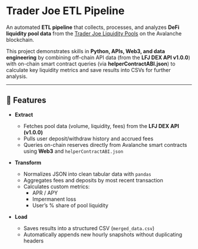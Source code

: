 # Trader Joe ETL Pipeline

An automated **ETL pipeline** that collects, processes, and analyzes **DeFi liquidity pool data** from the [Trader Joe Liquidity Pools](https://lfj.gg/avalanche/pool) on the Avalanche blockchain.  

This project demonstrates skills in **Python, APIs, Web3, and data engineering** by combining off-chain API data (from the **LFJ DEX API v1.0.0**) with on-chain smart contract queries (via **helperContractABI.json**) to calculate key liquidity metrics and save results into CSVs for further analysis.

---

## 🚀 Features

- **Extract**  
  - Fetches pool data (volume, liquidity, fees) from the **LFJ DEX API (v1.0.0)**  
  - Pulls user deposit/withdraw history and accrued fees  
  - Queries on-chain reserves directly from Avalanche smart contracts using **Web3** and `helperContractABI.json`  

- **Transform**  
  - Normalizes JSON into clean tabular data with `pandas`  
  - Aggregates fees and deposits by most recent transaction  
  - Calculates custom metrics:  
    - APR / APY  
    - Impermanent loss  
    - User’s % share of pool liquidity  

- **Load**  
  - Saves results into a structured CSV (`merged_data.csv`)  
  - Automatically appends new hourly snapshots without duplicating headers

